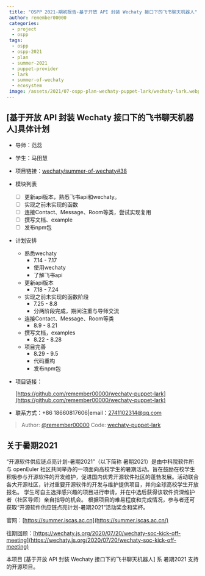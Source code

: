 ```yaml
---
 title: "OSPP 2021-期初报告-基于开放 API 封装 Wechaty 接口下的飞书聊天机器人"
 author: remember00000
 categories:
  - project
  - ospp
 tags:
  - ospp
  - ospp-2021
  - plan
  - summer-2021
  - puppet-provider
  - lark
  - summer-of-wechaty
  - ecosystem
 image: /assets/2021/07-ospp-plan-wechaty-puppet-lark/wechaty-lark.webp
---
```


## [基于开放 API 封装 Wechaty 接口下的飞书聊天机器人]具体计划

- 导师：范蕊

- 学生：马田慧

- 项目链接：[wechaty/summer-of-wechaty#38](https://github.com/wechaty/summer-of-wechaty/issues/38)

- 模块列表
  - [ ] 更新api版本，熟悉飞书api和wechaty。
  - [ ] 实现之前未实现的函数
  - [ ] 连接Contact、Message、Room等类，尝试实现复用
  - [ ] 撰写文档、example
  - [ ] 发布npm包

- 计划安排

  - 熟悉wechaty
    - 7.14 - 7.17
    - 使用wechaty
    - 了解飞书api
  - 更新api版本
    - 7.18 - 7.24
  - 实现之前未实现的函数阶段
    - 7.25 - 8.8
    - 分两阶段完成，期间注重与导师交流
  - 连接Contact、Message、Room等类
    - 8.9 - 8.21
  - 撰写文档，examples
    - 8.22 - 8.28
  - 项目完善
    - 8.29 - 9.5
    - 代码重构
    - 发布npm包

- 项目链接：

  [https://github.com/remember00000/wechaty-puppet-lark](https://github.com/remember00000/wechaty-puppet-lark)

- 联系方式：+86 18660817606|email：2741102314@qq.com

> Author: [@remember00000](https://github.com/remember00000)
> Code: [wechaty-puppet-lark](https://github.com/remember00000/wechaty-puppet-lark)

## 关于暑期2021

“开源软件供应链点亮计划-暑期2021”（以下简称 暑期2021）是由中科院软件所与 openEuler 社区共同举办的一项面向高校学生的暑期活动。旨在鼓励在校学生积极参与开源软件的开发维护，促进国内优秀开源软件社区的蓬勃发展。活动联合各大开源社区，针对重要开源软件的开发与维护提供项目，并向全球高校学生开放报名。 学生可自主选择感兴趣的项目进行申请，并在中选后获得该软件资深维护者（社区导师）亲自指导的机会。 根据项目的难易程度和完成情况，参与者还可获取“开源软件供应链点亮计划-暑期2021”活动奖金和奖杯。

官网：[https://summer.iscas.ac.cn](https://summer.iscas.ac.cn/)

往期回顾：[https://wechaty.js.org/2020/07/20/wechaty-soc-kick-off-meeting](https://wechaty.js.org/2020/07/20/wechaty-soc-kick-off-meeting)

本项目 [基于开放 API 封装 Wechaty 接口下的飞书聊天机器人] 系 暑期2021 支持的开源项目。
